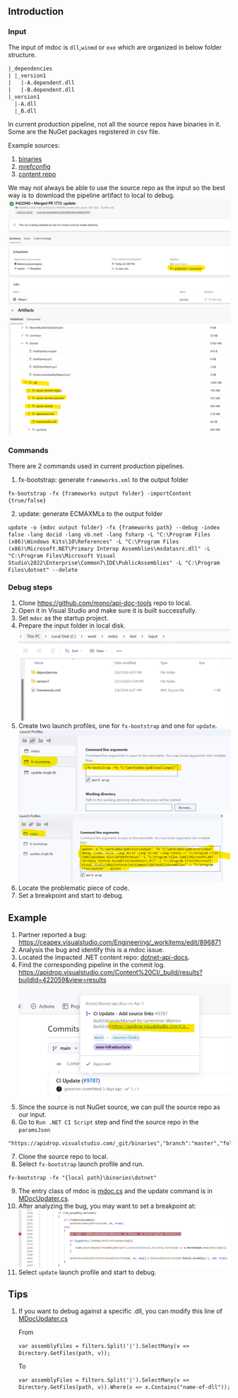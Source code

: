 ## Introduction

### Input

The input of mdoc is `dll`,`winmd` or `exe` which are organized in below folder structure.

```
|_dependencies
| |_version1
|   |-A.dependent.dll
|   |-B.dependent.dll
|_version1
  |-A.dll
  |_B.dll
```
In current production pipeline, not all the source repos have binaries in it. Some are the NuGet packages registered in csv file.

Example sources:
1. [binaries](https://apidrop.visualstudio.com/_git/binaries)
2. [mrefconfig](https://apidrop.visualstudio.com/binaries/_git/mrefconfig?path=/bundlepackages)
3. [content repo](https://github.com/Azure/azure-docs-sdk-dotnet/tree/main/bundlepackages)

We may not always be able to use the source repo as the input so the best way is to download the pipeline artifact to local to debug.
    ![Pipeline](./images/pipeline.png)
    ![Artifact](./images/artifact.png)

### Commands

There are 2 commands used in current production pipelines.

1. fx-bootstrap: generate `frameworks.xml` to the output folder
```dotnetcli
fx-bootstrap -fx {frameworks output folder} -importContent {true/false}
```
2. update: generate ECMAXMLs to the output folder
```dotnetcli
update -o {mdoc output folder} -fx {frameworks path} --debug -index false -lang docid -lang vb.net -lang fsharp -L "C:\Program Files (x86)\Windows Kits\10\References" -L "C:\Program Files (x86)\Microsoft.NET\Primary Interop Assemblies\msdatasrc.dll" -L "C:\Program Files\Microsoft Visual Studio\2022\Enterprise\Common7\IDE\PublicAssemblies" -L "C:\Program Files\dotnet" --delete
```

### Debug steps
1. Clone https://github.com/mono/api-doc-tools repo to local.
2. Open it in Visual Studio and make sure it is built successfully.
3. Set `mdoc` as the startup project.
4. Prepare the input folder in local disk.
    ![Input foldler](./images/input-folder.png)
5. Create two launch profiles, one for `fx-bootstrap` and one for `update`.
    ![Lanuch profile1](./images/lanuch-profile1.png)
    ![Lanuch profile2](./images/lanuch-profile2.png)
6. Locate the problematic piece of code.
7. Set a breakpoint and start to debug.

## Example
1. Partner reported a bug: https://ceapex.visualstudio.com/Engineering/_workitems/edit/896871
2. Analysis the bug and identify this is a mdoc issue.
3. Located the impacted .NET content repo: [dotnet-api-docs](https://github.com/dotnet/dotnet-api-docs).
4. Find the corresponding pipeline in the commit log. https://apidrop.visualstudio.com/Content%20CI/_build/results?buildId=422059&view=results
    ![Commit Log](./images/commit-log.png)
5. Since the source is not NuGet source, we can pull the source repo as our input.
6. Go to `Run .NET CI Script` step and find the source repo in the `paramsJson`
```
"https://apidrop.visualstudio.com/_git/binaries","branch":"master","folder":"dotnet"
```
7. Clone the source repo to local.
8. Select `fx-bootstrap` launch profile and run.
```dotnetcli
fx-bootstrap -fx "{local path}\binaries\dotnet"
```
9. The entry class of mdoc is [mdoc.cs](https://github.com/mono/api-doc-tools/blob/main/mdoc/Mono.Documentation/mdoc.cs) and the update command is in [MDocUpdater.cs](https://github.com/mono/api-doc-tools/blob/main/mdoc/Mono.Documentation/MDocUpdater.cs).
10. After analyzing the bug, you may want to set a breakpoint at:
    ![breakpoint](./images/breakpoint.png)
11. Select `update` launch profile and start to debug.

## Tips
1. If you want to debug against a specific .dll, you can modify this line of [MDocUpdater.cs](https://github.com/mono/api-doc-tools/blob/f0bee064c5e018b82a39ec36a4c59d474fb154f9/mdoc/Mono.Documentation/MDocUpdater.cs#L367) 

    From
    ```
    var assemblyFiles = filters.Split('|').SelectMany(v => Directory.GetFiles(path, v));
    ```
    To
    ```
    var assemblyFiles = filters.Split('|').SelectMany(v => Directory.GetFiles(path, v)).Where(x => x.Contains("name-of-dll"));
    ```

















